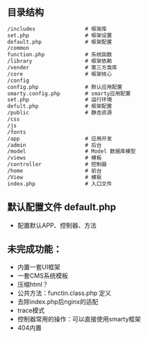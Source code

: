 ## 目录结构

``` html
/includes                # 框架库
set.php                  # 框架设置
default.php              # 框架配置
/common                       
function.php             # 系统函数
/library                 # 框架依赖  
/vender  				 # 第三方类库
/core                    # 框架核心
/config
config.php               # 默认应用配置
smarty.config.php        # smarty应用配置
set.php                  # 运行环境
defult.php               # 框架配置
/public                  # 静态资源
/css
/js
/fonts
/app                     # 应用开发
/admin                   # 后台
/model                   # Model 数据库模型
/views					 # 模板
/controller              # 控制器
/home                    # 前台
/View                    # 模板
index.php                # 入口文件
```

## 默认配置文件 default.php
* 配置默认APP、控制器、方法


## 未完成功能：
* 内置一套UI框架
* 一套CMS系统模板
* 压缩html？
* 公共方法：functin.class.php 定义
* 去除index.php后nginx的适配
* trace模式
* 控制器常用的操作：可以直接使用smarty框架
* 404内置